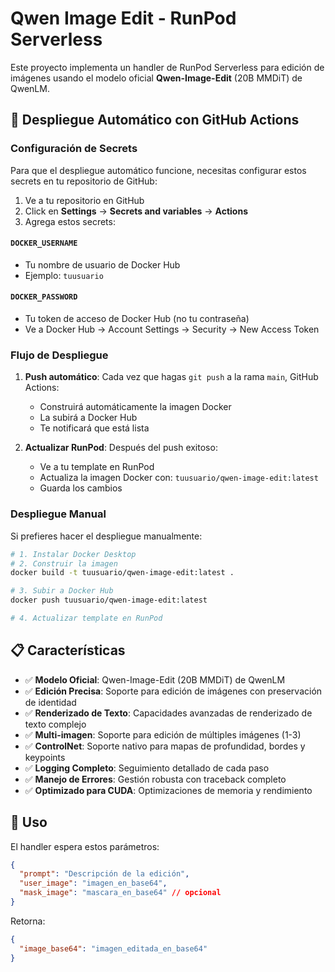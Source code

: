 # Qwen Image Edit - RunPod Serverless

Este proyecto implementa un handler de RunPod Serverless para edición de imágenes usando el modelo oficial **Qwen-Image-Edit** (20B MMDiT) de QwenLM.

## 🚀 Despliegue Automático con GitHub Actions

### Configuración de Secrets

Para que el despliegue automático funcione, necesitas configurar estos secrets en tu repositorio de GitHub:

1. Ve a tu repositorio en GitHub
2. Click en **Settings** → **Secrets and variables** → **Actions**
3. Agrega estos secrets:

#### `DOCKER_USERNAME`
- Tu nombre de usuario de Docker Hub
- Ejemplo: `tuusuario`

#### `DOCKER_PASSWORD`
- Tu token de acceso de Docker Hub (no tu contraseña)
- Ve a Docker Hub → Account Settings → Security → New Access Token

### Flujo de Despliegue

1. **Push automático**: Cada vez que hagas `git push` a la rama `main`, GitHub Actions:
   - Construirá automáticamente la imagen Docker
   - La subirá a Docker Hub
   - Te notificará que está lista

2. **Actualizar RunPod**: Después del push exitoso:
   - Ve a tu template en RunPod
   - Actualiza la imagen Docker con: `tuusuario/qwen-image-edit:latest`
   - Guarda los cambios

### Despliegue Manual

Si prefieres hacer el despliegue manualmente:

```bash
# 1. Instalar Docker Desktop
# 2. Construir la imagen
docker build -t tuusuario/qwen-image-edit:latest .

# 3. Subir a Docker Hub
docker push tuusuario/qwen-image-edit:latest

# 4. Actualizar template en RunPod
```

## 📋 Características

- ✅ **Modelo Oficial**: Qwen-Image-Edit (20B MMDiT) de QwenLM
- ✅ **Edición Precisa**: Soporte para edición de imágenes con preservación de identidad
- ✅ **Renderizado de Texto**: Capacidades avanzadas de renderizado de texto complejo
- ✅ **Multi-imagen**: Soporte para edición de múltiples imágenes (1-3)
- ✅ **ControlNet**: Soporte nativo para mapas de profundidad, bordes y keypoints
- ✅ **Logging Completo**: Seguimiento detallado de cada paso
- ✅ **Manejo de Errores**: Gestión robusta con traceback completo
- ✅ **Optimizado para CUDA**: Optimizaciones de memoria y rendimiento

## 🔧 Uso

El handler espera estos parámetros:

```json
{
  "prompt": "Descripción de la edición",
  "user_image": "imagen_en_base64",
  "mask_image": "mascara_en_base64" // opcional
}
```

Retorna:
```json
{
  "image_base64": "imagen_editada_en_base64"
}
```
